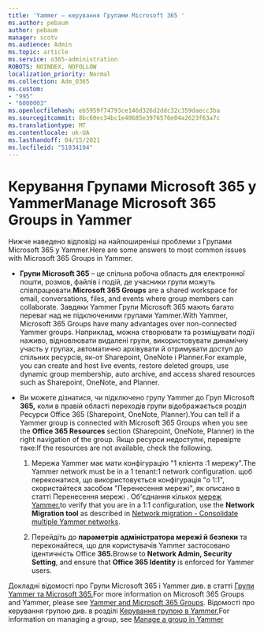 ```yaml
---
title: 'Yammer – керування Групами Microsoft 365 '
ms.author: pebaum
author: pebaum
manager: scotv
ms.audience: Admin
ms.topic: article
ms.service: o365-administration
ROBOTS: NOINDEX, NOFOLLOW
localization_priority: Normal
ms.collection: Adm_O365
ms.custom:
- "995"
- "6000003"
ms.openlocfilehash: eb5959f74793ce146d326d2ddc32c359daecc3ba
ms.sourcegitcommit: 8bc60ec34bc1e40685e3976576e04a2623f63a7c
ms.translationtype: MT
ms.contentlocale: uk-UA
ms.lasthandoff: 04/15/2021
ms.locfileid: "51834104"
---
```

# <a name="manage-microsoft-365-groups-in-yammer"></a><span data-ttu-id="e3331-102">Керування Групами Microsoft 365 у Yammer</span><span class="sxs-lookup"><span data-stu-id="e3331-102">Manage Microsoft 365 Groups in Yammer</span></span>

<span data-ttu-id="e3331-103">Нижче наведено відповіді на найпоширеніші проблеми з Групами Microsoft 365 у Yammer.</span><span class="sxs-lookup"><span data-stu-id="e3331-103">Here are some answers to most common issues with Microsoft 365 Groups in Yammer.</span></span>

* <span data-ttu-id="e3331-104">**Групи Microsoft 365** – це спільна робоча область для електронної пошти, розмов, файлів і подій, де учасники групи можуть співпрацювати.</span><span class="sxs-lookup"><span data-stu-id="e3331-104">**Microsoft 365 Groups** are a shared workspace for email, conversations, files, and events where group members can collaborate.</span></span> <span data-ttu-id="e3331-105">Завдяки Yammer Групи Microsoft 365 мають багато переваг над не підключеними групами Yammer.</span><span class="sxs-lookup"><span data-stu-id="e3331-105">With Yammer, Microsoft 365 Groups have many advantages over non-connected Yammer groups.</span></span> <span data-ttu-id="e3331-106">Наприклад, можна створювати та розміщувати події наживо, відновлювати видалені групи, використовувати динамічну участь у групах, автоматично архівувати й отримувати доступ до спільних ресурсів, як-от Sharepoint, OneNote і Planner.</span><span class="sxs-lookup"><span data-stu-id="e3331-106">For example, you can create and host live events, restore deleted groups, use dynamic group membership, auto archive, and access shared resources such as Sharepoint, OneNote, and Planner.</span></span>

* <span data-ttu-id="e3331-107">Ви можете дізнатися, чи підключено групу Yammer до Груп Microsoft **365,** коли в правій області переходів групи відображається розділ Ресурси Office 365 (Sharepoint, OneNote, Planner).</span><span class="sxs-lookup"><span data-stu-id="e3331-107">You can tell if a Yammer group is connected with Microsoft 365 Groups when you see the **Office 365 Resources** section (Sharepoint, OneNote, Planner) in the right navigation of the group.</span></span> <span data-ttu-id="e3331-108">Якщо ресурси недоступні, перевірте таке:</span><span class="sxs-lookup"><span data-stu-id="e3331-108">If the resources are not available, check the following.</span></span>

  1. <span data-ttu-id="e3331-109">Мережа Yammer має мати конфігурацію "1 клієнта :1 мережу".</span><span class="sxs-lookup"><span data-stu-id="e3331-109">The Yammer network must be in a 1 tenant:1 network configuration.</span></span> <span data-ttu-id="e3331-110">щоб переконатися, що використовується конфігурація  "о 1:1", скористайтеся засобом "Перенесення мережі", як описано в статті Перенесення мережі . Об'єднання кількох [мереж Yammer.](https://docs.microsoft.com/yammer/configure-your-yammer-network/consolidate-multiple-yammer-networks)</span><span class="sxs-lookup"><span data-stu-id="e3331-110">to verify that you are in a 1:1 configuration, use the **Network Migration tool** as described in [Network migration - Consolidate multiple Yammer networks](https://docs.microsoft.com/yammer/configure-your-yammer-network/consolidate-multiple-yammer-networks).</span></span>

  2. <span data-ttu-id="e3331-111">Перейдіть до **параметрів адміністратора мережі й безпеки** та переконайтеся, що для користувачів Yammer застосовано ідентичність Office **365.**</span><span class="sxs-lookup"><span data-stu-id="e3331-111">Browse to **Network Admin, Security Setting**, and ensure that **Office 365 Identity** is enforced for Yammer users.</span></span>

<span data-ttu-id="e3331-112">Докладні відомості про Групи Microsoft 365 і Yammer див. в статті [Групи Yammer та Microsoft 365.](https://docs.microsoft.com/yammer/manage-yammer-groups/yammer-and-office-365-groups)</span><span class="sxs-lookup"><span data-stu-id="e3331-112">For more information on Microsoft 365 Groups and Yammer, please see [Yammer and Microsoft 365 Groups](https://docs.microsoft.com/yammer/manage-yammer-groups/yammer-and-office-365-groups).</span></span> <span data-ttu-id="e3331-113">Відомості про керування групою див. в розділі [Керування групою в Yammer.](https://support.office.com/article/Manage-a-group-in-Yammer-6e05c6d6-5548-4c88-89cd-e6757a514ef2)</span><span class="sxs-lookup"><span data-stu-id="e3331-113">For information on managing a group, see [Manage a group in Yammer](https://support.office.com/article/Manage-a-group-in-Yammer-6e05c6d6-5548-4c88-89cd-e6757a514ef2)</span></span>
